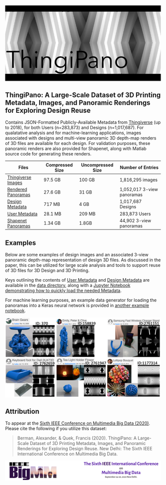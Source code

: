![ThingiPano](/README_images/GEARS.png)
## ThingiPano: A Large-Scale Dataset of 3D Printing Metadata, Images, and Panoramic Renderings for Exploring Design Reuse

Contains JSON-Formatted Publicly-Available Metadata from [Thingiverse](https://thingiverse.com) (up to 2018), for both Users (n=283,873) and Designs (n=1,017,687). For qualatative analysis and for machine-learning applications, images associated with designs and multi-view panoramic 3D depth-map renders of 3D files are available for each design. For validation purposes, these panoramic renders are also provided for Shapenet, along with Matlab source code for generating these renders.

|Files|Compressed Size|Uncompressed Size|Number of Entries|
|-----|---------------|-----------------|-----------------|
|[Thingiverse Images](https://archive.org/download/ThingiPano/Thingiverse_Images.zip)|97.5 GB|100 GB|1,816,295 images|
|[Rendered Panoramas](https://archive.org/download/ThingiPano/ThingiPano_Panoramas.zip)|27.6 GB|31 GB|1,052,017 3-view panoramas|
|[Design Metadata](https://archive.org/download/ThingiPano/Thingiverse_Design_Metadata.zip)|717 MB|4 GB|1,017,687 Designs|
|[User Metadata](https://archive.org/download/ThingiPano/Thingiverse_User_Metadata.zip)|28.1 MB|209 MB|283,873 Users|
|[Shapenet Panoramas](https://archive.org/download/ThingiPano/Shapenet.zip)|1.34 GB|1.8GB|44,902 3-view panoramas|

## Examples
Below are some examples of design images and an associated 3-view panoramic depth-map representation of design 3D files. As discussed in the paper, this can be utilized for large scale analysis and tools to support reuse of 3D files for 3D Design and 3D Printing. 

Keys outlining the contents of [User Metadata](https://github.com/Alexander-Berman/ThingiPano/blob/master/data/metadata_user_key.txt) and [Design Metadata](https://github.com/Alexander-Berman/ThingiPano/blob/master/data/metadata_design_key.txt) are available in the [data directory](https://github.com/Alexander-Berman/ThingiPano/tree/master/data), along with a [Jupyter Notebook demonstrating how to quickly load the needed Metadata](https://github.com/Alexander-Berman/ThingiPano/blob/master/data/example_notebook.ipynb). 

For machine learning purposes, an example data generator for loading the panoramas into a Keras neural network is provided in [another example notebook](https://github.com/Alexander-Berman/ThingiPano/blob/master/Keras_Example.ipynb).

![ThingiPano](/README_images/Examples.png)

## Attribution
To appear at the [Sixth IEEE Conference on Multimedia Big Data (2020)](http://bigmm2020.org/). Please cite the following if you utilize this dataset:
> Berman, Alexander, &amp; Quek, Francis (2020). ThingiPano: A Large-Scale Dataset of 3D Printing Metadata, Images, and Panoramic Renderings for Exploring Design Reuse. New Delhi: The Sixth IEEE International Conference on Multimedia Big Data.

[![IEEEBigMM](/README_images/IEEEBigMM.png)](http://bigmm2020.org/)
